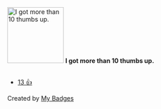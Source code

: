 <img src="https://my-badges.github.io/my-badges/thumbs-up-10.png" alt="I got more than 10 thumbs up." title="I got more than 10 thumbs up." width="128">
<strong>I got more than 10 thumbs up.</strong>
<br><br>

* <a href="https://github.com/hasura/graphql-engine/issues/2945#issuecomment-578923253">13 👍</a>


Created by <a href="https://github.com/my-badges/my-badges">My Badges</a>